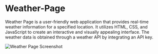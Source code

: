 # Weather-Page
Weather Page is a user-friendly web application that provides real-time weather information for a specified location. It utilizes HTML, CSS, and JavaScript to create an interactive and visually appealing interface. The weather data is obtained through a weather API by integrating an API key.

![Weather Page Screenshot](https://raw.githubusercontent.com/ankitinbksc/Weather-Page/main/Screenshot%202023-12-13%20191649.png](https://github.com/ankitinbksc/Weather-Page/blob/main/Screenshot%202023-12-13%20191649.png)https://github.com/ankitinbksc/Weather-Page/blob/main/Screenshot%202023-12-13%20191649.png)
